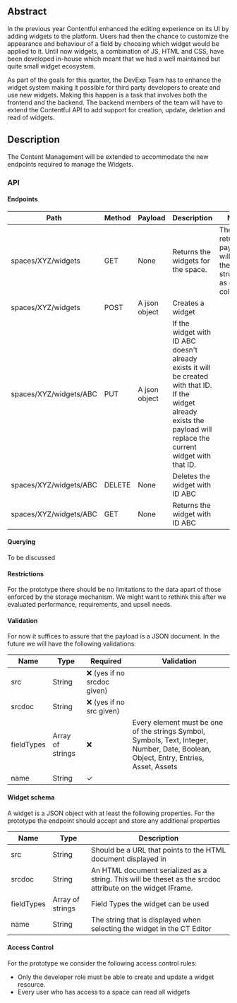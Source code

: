 ## Abstract

In the previous year Contentful enhanced the editing experience on its UI by adding widgets to the platform. Users had then the chance to customize the appearance and behaviour of a field by choosing which widget would be applied to it. Until now widgets, a combination of JS, HTML and CSS, have been developed in-house which meant that we had a well maintained but quite small widget ecosystem.

As part of the goals for this quarter, the DevExp Team has to enhance the widget system making it possible for third party developers to create and use new widgets. Making this happen is a task that involves both the frontend and the backend. The backend members of the team will have to extend the Contentful API to add support for creation, update, deletion and read of widgets. 

## Description
The Content Management will be extended to accommodate the new endpoints required to manage the Widgets.

### API

#### Endpoints
Path | Method| Payload | Description | Notes
-----|-------|---------|-------------|------
spaces/XYZ/widgets | GET|	None | Returns the widgets for the space.| The returned payload will have the same structure as other collections
spaces/XYZ/widgets |	POST | A json object |Creates a widget  
spaces/XYZ/widgets/ABC | PUT	| A json object | If the widget with ID ABC doesn't already exists it will be created with that ID. If the widget already exists the payload will replace the current widget with that ID. 
spaces/XYZ/widgets/ABC | DELETE	| None | Deletes the widget with ID ABC 
spaces/XYZ/widgets/ABC | GET | None | Returns the widget with ID ABC |	 
#### Querying
To be discussed

#### Restrictions
For the prototype there should be no limitations to the data apart of those enforced by the storage mechanism. We might want to rethink this after we evaluated performance, requirements, and upsell needs.

#### Validation
For now it suffices to assure that the payload is a JSON document. In the future we will have the following validations:

Name | Type | Required | Validation
-----|------|----------|-----------
src | String |	❌ (yes if no srcdoc given) 
srcdoc |	String |	❌ (yes if no src given)
fieldTypes | Array of strings | ❌ | Every element must be one of the strings Symbol, Symbols, Text, Integer, Number, Date, Boolean, Object, Entry, Entries, Asset, Assets
name | String | ✓
 
#### Widget schema
A widget is a JSON object with at least the following properties. For the prototype the endpoint should accept and store any additional properties

Name | Type | Description
-----|------|------------
src | String |	Should be a URL that points to the HTML document displayed in
srcdoc | String | An HTML document serialized as a string. This will be theset as the srcdoc attribute on the widget IFrame.
fieldTypes | Array of strings	 | Field Types the widget can be used
name | String | The string that is displayed when selecting the widget in the CT Editor

#### Access Control
For the prototype we consider the following access control rules:

- Only the developer role must be able to create and update a widget resource.
- Every user who has access to a space can read all widgets
